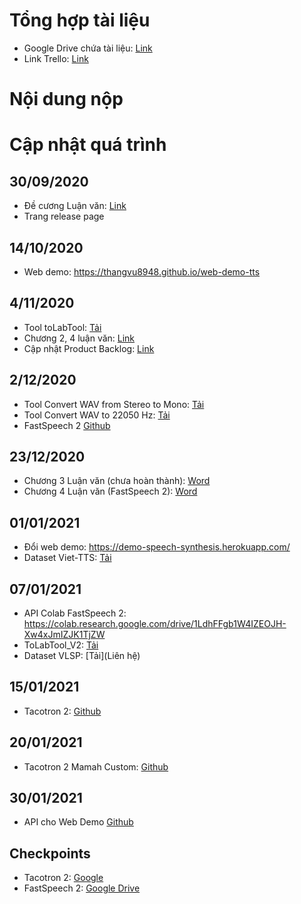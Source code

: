 # Tổng hợp tài liệu #
- Google Drive chứa tài liệu: [Link](https://docs.google.com/document/d/1SWzpZlviuzmAozX6bI5dxVoERf_bfk2zQtD_REEzidI/edit)
- Link Trello: [Link](https://trello.com/b/XJHBfgue/lu%E1%BA%ADn-v%C4%83n-tts)

# Nội dung nộp #

# Cập nhật quá trình #

## 30/09/2020
  - Đề cương Luận văn: [Link](https://docs.google.com/presentation/d/1vKdDiCPzmKuzgglHDumjyGUfzCtCvZKOQHglSCaHq9s/edit#slide=id.p1)
  - Trang release page
## 14/10/2020
  - Web demo: https://thangvu8948.github.io/web-demo-tts
## 4/11/2020
  - Tool toLabTool: [Tải](https://drive.google.com/file/d/10kC8G9542QXjFwtLVAeEvO7HZap4Y2EC/view?usp=sharing)
  - Chương 2, 4 luận văn: [Link](https://drive.google.com/file/d/1EnGUX3uhRYzBz6uVRNv2t0WaPVUt4-M8/view?usp=sharing)
  - Cập nhật Product Backlog: [Link](https://drive.google.com/file/d/1qseSDNA4J5JArEHNe7DeGgcB8pwRDXiq/view?usp=sharing)
## 2/12/2020
  - Tool Convert WAV from Stereo to Mono: [Tải](https://drive.google.com/file/d/14jdGLK8HeXYoUUIDP4f1qIBrsNJ_w3UT/view?usp=sharing)
  - Tool Convert WAV to 22050 Hz: [Tải](https://drive.google.com/file/d/1cSA346PLur9azebmb9h_BNpUXfqLxS9_/view?usp=sharing)
  - FastSpeech 2 [Github](https://drive.google.com/file/d/1cSA346PLur9azebmb9h_BNpUXfqLxS9_/view?usp=sharing)
## 23/12/2020
  - Chương 3 Luận văn (chưa hoàn thành): [Word](https://drive.google.com/file/d/1XI86X2iZQ6mJU0v4wplvffFic2J5XmI7/view?usp=sharing) 
  - Chương 4 Luận văn (FastSpeech 2): [Word](https://drive.google.com/file/d/1SdC4O09kHYyo68FVMsiRw4qMzA-RKUjf/view?usp=sharing)
## 01/01/2021
  - Đổi web demo: https://demo-speech-synthesis.herokuapp.com/
  - Dataset Viet-TTS: [Tải](https://drive.google.com/file/d/1FreFpE7K3fsjNpBCmjaNOnLrxIwwwJq2/view?usp=sharing)
## 07/01/2021
  - API Colab FastSpeech 2: https://colab.research.google.com/drive/1LdhFFgb1W4IZEOJH-Xw4xJmIZJK1TjZW
  - ToLabTool_V2: [Tải](https://drive.google.com/file/d/1HyOECyLojFhHfTbXbhG6D_qrL4Feyqfn/view?usp=sharing)
  - Dataset VLSP: [Tải](Liên hệ)
## 15/01/2021
  - Tacotron 2: [Github](https://github.com/thangvu8948/Tacotron2)
## 20/01/2021
  - Tacotron 2 Mamah Custom: [Github](https://github.com/thangvu8948/Tacotron-2-Vietnamese)
## 30/01/2021
  - API cho Web Demo [Github](https://github.com/thangvu8948/tts-api)
## Checkpoints
  - Tacotron 2: [Google](https://drive.google.com/drive/folders/1S8N3ihhI6OzK8Xh_efA_gCHPuTKZEwCR?usp=sharing)
  - FastSpeech 2: [Google Drive](https://drive.google.com/drive/folders/1-M6xYN-k3BySKMElDl6v6rD6fnswQ2ZA?usp=sharing)
